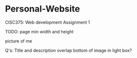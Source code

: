 # Personal-Website
CISC375: Web development Assignment 1

TODO: page min width and height

picture of me

Q's:
	 Title and description overlap bottom of image in light box?
